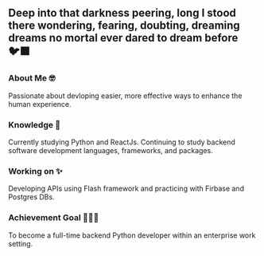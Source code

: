 <!--
**CourtneyMarsh/CourtneyMarsh** is a ✨ _special_ ✨ repository because its `README.md` (this file) appears on your GitHub profile.

Here are some ideas to get you started:

- 🔭 I’m currently working on ...
- 🌱 I’m currently learning ...
- 👯 I’m looking to collaborate on ...
- 🤔 I’m looking for help with ...
- 💬 Ask me about ...
- 📫 How to reach me: ...
- 😄 Pronouns: ...
- ⚡ Fun fact: ...
-->
## Deep into that darkness peering, long I stood there wondering, fearing, doubting, dreaming dreams no mortal ever dared to dream before 🐦‍⬛

### About Me 🤓

Passionate about devloping easier, more effective ways to enhance the human experience.

### Knowledge 🧠

Currently studying Python and ReactJs.  Continuing to study backend software development languages, frameworks, and packages.

### Working on ✨

Developing APIs using Flash framework and practicing with Firbase and Postgres DBs.

### Achievement Goal 👩🏻‍💻

To become a full-time backend Python developer within an enterprise work setting.


